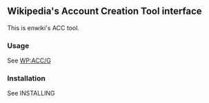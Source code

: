 ## Wikipedia's Account Creation Tool interface

This is enwiki's ACC tool.

### Usage

See [WP:ACC/G](http://enwp.org/WP:ACC/G)

### Installation

See INSTALLING
